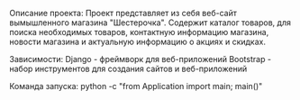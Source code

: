 Описание проекта:
Проект представляет из себя веб-сайт вымышленного магазина "Шестерочка". Содержит каталог товаров, для поиска необходимых товаров, контактную информацию магазина, новости магазина и актуальную информацию о акциях и скидках.


Зависимости:
Django - фреймворк для веб-приложений
Bootstrap - набор инструментов для создания сайтов и веб-приложений

Команда запуска:
python -c "from Application import main; main()"